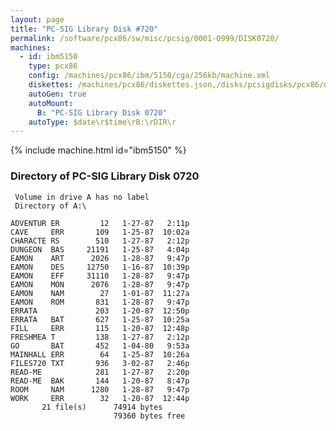 ```yaml
---
layout: page
title: "PC-SIG Library Disk #720"
permalink: /software/pcx86/sw/misc/pcsig/0001-0999/DISK0720/
machines:
  - id: ibm5150
    type: pcx86
    config: /machines/pcx86/ibm/5150/cga/256kb/machine.xml
    diskettes: /machines/pcx86/diskettes.json,/disks/pcsigdisks/pcx86/diskettes.json
    autoGen: true
    autoMount:
      B: "PC-SIG Library Disk 0720"
    autoType: $date\r$time\rB:\rDIR\r
---
```


{% include machine.html id="ibm5150" %}

### Directory of PC-SIG Library Disk 0720

     Volume in drive A has no label
     Directory of A:\

    ADVENTUR ER         12   1-27-87   2:11p
    CAVE     ERR       109   1-25-87  10:02a
    CHARACTE RS        510   1-27-87   2:12p
    DUNGEON  BAS     21191   1-25-87   4:04p
    EAMON    ART      2026   1-28-87   9:47p
    EAMON    DES     12750   1-16-87  10:39p
    EAMON    EFF     31110   1-28-87   9:47p
    EAMON    MON      2076   1-28-87   9:47p
    EAMON    NAM        27   1-01-87  11:27a
    EAMON    ROM       831   1-28-87   9:47p
    ERRATA             203   1-20-87  12:50p
    ERRATA   BAT       627   1-25-87  10:25a
    FILL     ERR       115   1-20-87  12:48p
    FRESHMEA T         138   1-27-87   2:12p
    GO       BAT       452   1-04-80   9:53a
    MAINHALL ERR        64   1-25-87  10:26a
    FILES720 TXT       936   3-02-87   2:46p
    READ-ME            281   1-27-87   2:20p
    READ-ME  BAK       144   1-20-87   8:47p
    ROOM     NAM      1280   1-28-87   9:47p
    WORK     ERR        32   1-20-87  12:44p
           21 file(s)      74914 bytes
                           79360 bytes free
